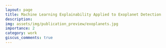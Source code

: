 ```yaml
---
layout: page
title: Machine Learning Explainability Applied to Exoplanet Detection
description: 
img: assets/img/publication_preview/exoplanets.jpg
importance: 2
category: work
giscus_comments: true
---
```


